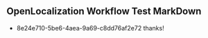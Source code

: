 ## OpenLocalization Workflow Test MarkDown
* 8e24e710-5be6-4aea-9a69-c8dd76af2e72 
thanks!<!--HONumber=Mar16_HO1-->
